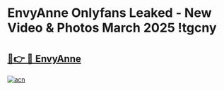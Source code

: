 # EnvyAnne Onlyfans Leaked - New Video & Photos March 2025 !tgcny

# <h2><a href="https://9123sy.iuczelnia.edu.pl?title=EnvyAnne&ref=tgcny">🔗👉 🔴 EnvyAnne</a></h2>

[![acn](https://github.com/user-attachments/assets/0f9c940e-d8b0-45ae-aac7-cd30a18b3e1c)](https://9123sy.iuczelnia.edu.pl?title=EnvyAnne&ref=tgcny)

